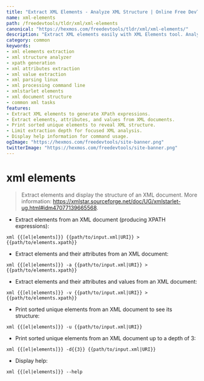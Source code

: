 ```yaml
---
title: "Extract XML Elements - Analyze XML Structure | Online Free DevTools by Hexmos"
name: xml-elements
path: /freedevtools/tldr/xml/xml-elements
canonical: "https://hexmos.com/freedevtools/tldr/xml/xml-elements/"
description: "Extract XML elements easily with XML Elements tool. Analyze XML structure, attributes, and values effortlessly. Free online tool, no registration required."
category: common
keywords:
- xml elements extraction
- xml structure analyzer
- xpath generation
- xml attributes extraction
- xml value extraction
- xml parsing linux
- xml processing command line
- xmlstarlet elements
- xml document structure
- common xml tasks
features:
- Extract XML elements to generate XPath expressions.
- Extract elements, attributes, and values from XML documents.
- Print sorted unique elements to reveal XML structure.
- Limit extraction depth for focused XML analysis.
- Display help information for command usage.
ogImage: "https://hexmos.com/freedevtools/site-banner.png"
twitterImage: "https://hexmos.com/freedevtools/site-banner.png"
---
```


# xml elements

> Extract elements and display the structure of an XML document.
> More information: <https://xmlstar.sourceforge.net/doc/UG/xmlstarlet-ug.html#idm47077139665568>.

- Extract elements from an XML document (producing XPATH expressions):

`xml {{[el|elements]}} {{path/to/input.xml|URI}} > {{path/to/elements.xpath}}`

- Extract elements and their attributes from an XML document:

`xml {{[el|elements]}} -a {{path/to/input.xml|URI}} > {{path/to/elements.xpath}}`

- Extract elements and their attributes and values from an XML document:

`xml {{[el|elements]}} -v {{path/to/input.xml|URI}} > {{path/to/elements.xpath}}`

- Print sorted unique elements from an XML document to see its structure:

`xml {{[el|elements]}} -u {{path/to/input.xml|URI}}`

- Print sorted unique elements from an XML document up to a depth of 3:

`xml {{[el|elements]}} -d{{3}} {{path/to/input.xml|URI}}`

- Display help:

`xml {{[el|elements]}} --help`
